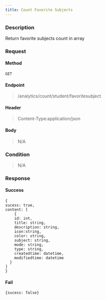 ```yaml
---
title: Count Favorite Subjects
---
```


### Description

Return favorite subjects count in array

### Request

#### Method

    GET

#### Endpoint

> /analytics/count/student/favoritesubject

#### Header

> Content-Type:application/json

#### Body

> N/A

### Condition

> N/A

### Response

#### Success

    {
    sucess: true,
    content: [
        {
        id: int,
        title: string,
        description: string,
        icon:string,
        color: string,
        subject: string,
        mode: string,
        type: string,
        createdtime: datetime,
        modifiedtime: datetime
      }
    ]
    }

#### Fail

    {sucess: false}
